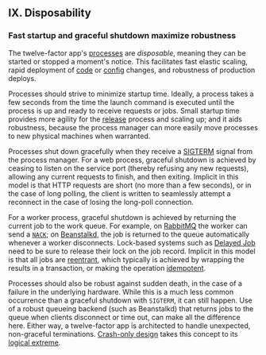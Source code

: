 ## IX. Disposability
### Fast startup and graceful shutdown maximize robustness

The twelve-factor app's [processes](/processes) are *disposable*, meaning they can be started or stopped a moment's notice.  This facilitates fast elastic scaling, rapid deployment of [code](/codebase) or [config](/config) changes, and robustness of production deploys.

Processes should strive to minimize startup time.  Ideally, a process takes a few seconds from the time the launch command is executed until the process is up and ready to receive requests or jobs.  Small startup time provides more agility for the [release](/build-release-run) process and scaling up; and it aids robustness, because the process manager can more easily move processes to new physical machines when warranted.

Processes shut down gracefully when they receive a [SIGTERM](http://en.wikipedia.org/wiki/SIGTERM) signal from the process manager.  For a web process, graceful shutdown is achieved by ceasing to listen on the service port (thereby refusing any new requests), allowing any current requests to finish, and then exiting.  Implicit in this model is that HTTP requests are short (no more than a few seconds), or in the case of long polling, the client is written to seamlessly attempt a reconnect in the case of losing the long-poll connection.

For a worker process, graceful shutdown is achieved by returning the current job to the work queue.  For example, on [RabbitMQ](http://www.rabbitmq.com/) the worker can send a [`NACK`](http://www.rabbitmq.com/amqp-0-9-1-quickref.html#basic.nack); on [Beanstalkd](http://kr.github.com/beanstalkd/), the job is returned to the queue automatically whenever a worker disconnects.  Lock-based systems such as [Delayed Job](https://github.com/collectiveidea/delayed_job#readme) need to be sure to release their lock on the job record.  Implicit in this model is that all jobs are [reentrant](http://en.wikipedia.org/wiki/Reentrant_%28subroutine%29), which typically is achieved by wrapping the results in a transaction, or making the operation [idempotent](http://en.wikipedia.org/wiki/Idempotence).

Processes should also be robust against sudden death, in the case of a failure in the underlying hardware.  While this is a much less common occurrence than a graceful shutdown with `SIGTERM`, it can still happen.  Use of a robust queueing backend (such as Beanstalkd) that returns jobs to the queue when clients disconnect or time out, can make all the difference here.  Either way, a twelve-factor app is architected to handle unexpected, non-graceful terminations.  [Crash-only design](http://lwn.net/Articles/191059/) takes this concept to its [logical extreme](http://couchdb.apache.org/docs/overview.html).



